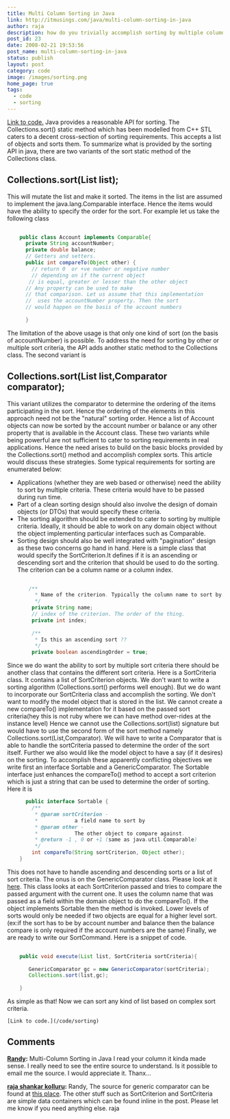 ```yaml
---
title: Multi Column Sorting in Java
link: http://itmusings.com/java/multi-column-sorting-in-java
author: raja
description: how do you trivially accomplish sorting by multiple columns in a search result in java
post_id: 23
date: 2008-02-21 19:53:56
post_name: multi-column-sorting-in-java
status: publish
layout: post
category: code
image: /images/sorting.png
home_page: true
tags:
  - code
  - sorting
---
```


[Link to code.](/code/sorting) Java provides a reasonable API for sorting. The Collections.sort() static method which has been modelled from C++ STL caters to a decent cross-section of sorting requirements. This accepts a list of objects and sorts them. To summarize what is provided by the sorting API in java, there are two variants of the sort static method of the Collections class. 

## Collections.sort(List list);

This will mutate the list and make it sorted. The items in the list are assumed to implement the java.lang.Comparable interface. Hence the items would have the ability to specify the order for the sort. For example let us take the following class 
```java    
    
    public class Account implements Comparable{
      private String accountNumber;
      private double balance;
      // Getters and setters.
      public int compareTo(Object other) {
        // return 0  or +ve number or negative number
        // depending on if the current object
       // is equal, greater or lesser than the other object
      // Any property can be used to make
      // that comparison. Let us assume that this implementation
      //  uses the accountNumber property. Then the sort
      // would happen on the basis of the account numbers
    
      }
```

The limitation of the above usage is that only one kind of sort (on the basis of accountNumber) is possible.  To address the need for sorting by other or multiple sort criteria, the API adds another static method to the Collections class. The second variant is 

## Collections.sort(List list,Comparator comparator);

This variant utilizes the comparator to determine the ordering of the items participating in the sort. Hence the ordering of the elements in this approach need not be the "natural" sorting order. Hence a list of Account objects can now be sorted by the account number or balance or any other property that is available in the Account class. These two variants while being powerful are not sufficient to cater to sorting requirements in real applications. Hence the need arises to build on the basic blocks provided by the Collections.sort() method and accomplish complex sorts. This article would discuss these strategies. Some typical requirements for sorting are enumerated below: 

  * Applications (whether they are web based or otherwise) need the ability to sort by multiple criteria. These criteria would have to be passed during run time.
  * Part of a clean sorting design should also involve the design of domain objects (or DTOs) that would specify these criteria.
  * The sorting algorithm should be extended to cater to sorting by multiple criteria. Ideally, it should be able to work on any domain object without the object implementing particular interfaces such as Comparable.
  * Sorting design should also be well integrated with "pagination" design as these two concerns go hand in hand.
Here is a simple class that would specify the SortCriterion.It defines if it is an ascending or descending sort and the criterion that should be used to do the sorting. The criterion can be a column name or a column index. 
```java   
    
       /**
         * Name of the criterion. Typically the column name to sort by.
         */
        private String name;
        // index of the criterion. The order of the thing.
        private int index;
    
        /**
         * Is this an ascending sort ??
         */
        private boolean ascendingOrder = true;
```

Since we do want the ability to sort by multiple sort criteria there should be another class that contains the different sort criteria. Here is a SortCriteria class. It contains a list of SortCriterion objects. We don't want to write a sorting algorithm (Collections.sort() performs well enough). But we do want to incorporate our SortCriteria class and accomplish the sorting. We don't want to modify the model object that is stored in the list. We cannot create a new compareTo() implementation for it based on the passed sort criteria(hey this is not ruby where we can have method over-rides at the instance level) Hence we cannot use the Collections.sort(list) signature but would have to use the second form of the sort method namely Collections.sort(List,Comparator). We will have to write a Comparator that is able to handle the sortCriteria passed to determine the order of the sort itself. Further we also would like the model object to have a say (if it desires) on the sorting. To accomplish these apparently conflicting objectives we write first an interface Sortable and a GenericComparator. The Sortable interface just enhances the compareTo() method to accept a sort criterion which is just a string that can be used to determine the order of sorting. Here it is 
    
```java   
      public interface Sortable {
        /**
         * @param sortCriterion -
         *            a field name to sort by
         * @param other -
         *            The other object to compare against.
         * @return -1 , 0 or +1 (same as java.util.Comparable)
         */
        int compareTo(String sortCriterion, Object other);
    }
```

This does not have to handle ascending and descending sorts or a list of sort criteria. The onus is on the GenericComparator class. Please look at it [here](/code/sorting/GenericComparator.java). This class looks at each SortCriterion passed and tries to compare the passed argument with the current one. It uses the column name that was passed as a field within the domain object to do the compareTo(). If the object implements Sortable then the method is invoked. Lower levels of sorts would only be needed if two objects are equal for a higher level sort. (ex:if the sort has to be by account number and balance then the balance compare is only required if the account numbers are the same) Finally, we are ready to write our SortCommand. Here is a snippet of code. 
```java    
    
    public void execute(List list, SortCriteria sortCriteria){
    
       GenericComparator gc = new GenericComparator(sortCriteria);
       Collections.sort(list,gc);
    
    }
```
As simple as that! Now we can sort any kind of list based on complex sort criteria. 
    
    
    [Link to code.](/code/sorting)

## Comments

**[Randy](#1604 "2009-05-11 19:39:56"):** Multi-Column Sorting in Java I read your column it kinda made sense. I really need to see the entire source to understand. Is it possible to email me the source. I would appreciate it. Thanx...

**[raja shankar kolluru](#1605 "2009-05-12 06:04:00"):** Randy, The source for generic comparator can be found at [this place](/code/sorting/GenericComparator.java). The other stuff such as SortCriterion and SortCriteria are simple data containers which can be found inline in the post. Please let me know if you need anything else. raja

